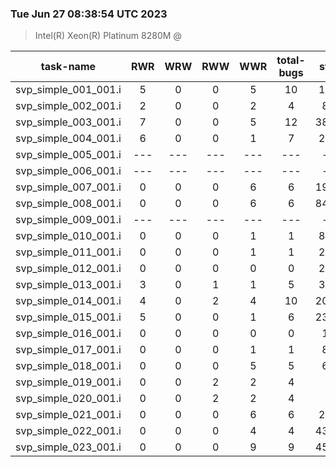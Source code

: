 ### Tue Jun 27 08:38:54 UTC 2023
> Intel(R)   Xeon(R)   Platinum   8280M @

| task-name | RWR | WRW | RWW | WWR | total-bugs| state | total time(ms) |
| :---: | :---: | :---: | :---: | :---: | :---: | :---: | :---: | 
| svp_simple_001_001.i | 5 | 0 | 0 | 5 | 10 | 1745 | 494 |
| svp_simple_002_001.i | 2 | 0 | 0 | 2 | 4 | 807 | 315 |
| svp_simple_003_001.i | 7 | 0 | 0 | 5 | 12 | 38077 | 13092 |
| svp_simple_004_001.i | 6 | 0 | 0 | 1 | 7 | 2620 | 1231 |
| svp_simple_005_001.i | --- | --- | --- | --- | --- | --- | --- |
| svp_simple_006_001.i | --- | --- | --- | --- | --- | --- | --- |
| svp_simple_007_001.i | 0 | 0 | 0 | 6 | 6 | 19859 | 5822 |
| svp_simple_008_001.i | 0 | 0 | 0 | 6 | 6 | 84815 | 35147 |
| svp_simple_009_001.i | --- | --- | --- | --- | --- | --- | --- |
| svp_simple_010_001.i | 0 | 0 | 0 | 1 | 1 | 8841 | 4292 |
| svp_simple_011_001.i | 0 | 0 | 0 | 1 | 1 | 2144 | 588 |
| svp_simple_012_001.i | 0 | 0 | 0 | 0 | 0 | 2484 | 531 |
| svp_simple_013_001.i | 3 | 0 | 1 | 1 | 5 | 3312 | 1065 |
| svp_simple_014_001.i | 4 | 0 | 2 | 4 | 10 | 20262 | 7889 |
| svp_simple_015_001.i | 5 | 0 | 0 | 1 | 6 | 23197 | 8750 |
| svp_simple_016_001.i | 0 | 0 | 0 | 0 | 0 | 111 | 114 |
| svp_simple_017_001.i | 0 | 0 | 0 | 1 | 1 | 819 | 373 |
| svp_simple_018_001.i | 0 | 0 | 0 | 5 | 5 | 653 | 287 |
| svp_simple_019_001.i | 0 | 0 | 2 | 2 | 4 | 63 | 83 |
| svp_simple_020_001.i | 0 | 0 | 2 | 2 | 4 | 85 | 105 |
| svp_simple_021_001.i | 0 | 0 | 0 | 6 | 6 | 2930 | 847 |
| svp_simple_022_001.i | 0 | 0 | 0 | 4 | 4 | 43357 | 31859 |
| svp_simple_023_001.i | 0 | 0 | 0 | 9 | 9 | 45369 | 10098 |
